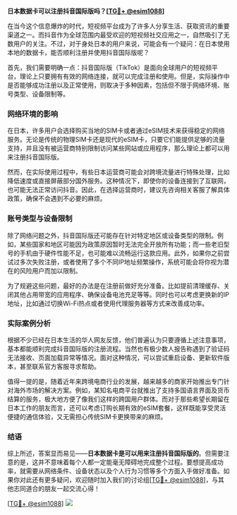 **日本数据卡可以注册抖音国际版吗？[[TG💪+ @esim1088](https://t.me/s/esim1088)]**

在当今这个信息爆炸的时代，短视频平台成为了许多人分享生活、获取资讯的重要渠道之一。而抖音作为全球范围内最受欢迎的短视频社交应用之一，自然吸引了无数用户的关注。不过，对于身处日本的用户来说，可能会有一个疑问：在日本使用本地的数据卡，能否顺利注册并使用抖音国际版呢？

首先，我们需要明确一点：抖音国际版（TikTok）是面向全球用户的短视频平台，理论上只要拥有有效的网络连接，就可以完成注册和使用。但是，实际操作中是否能够成功注册以及正常使用，则取决于多种因素，包括但不限于网络环境、账号类型、设备限制等。

### 网络环境的影响

在日本，许多用户会选择购买当地的SIM卡或者通过eSIM技术来获得稳定的网络服务。无论是传统的物理SIM卡还是现代的eSIM卡，只要它们能提供足够的流量支持，并且没有被运营商特别限制访问某些网站或应用程序，那么理论上都可以用来注册抖音国际版。

然而，在实际使用过程中，有些日本运营商可能会对跨境流量进行特殊处理，比如降低速度或直接屏蔽部分国外服务。这种情况下，即使你的设备连接到了互联网，也可能无法正常访问抖音。因此，在选择运营商时，建议先咨询相关客服了解具体政策，确保不会遇到不必要的麻烦。

### 账号类型与设备限制

除了网络问题之外，抖音国际版还可能存在针对特定地区或设备类型的限制。例如，某些国家和地区可能因为政策原因暂时无法完全开放所有功能；而一些老旧型号的手机由于硬件性能不足，也可能难以流畅运行这款应用。此外，如果你之前尝试过多次失败注册，或者使用了多个不同IP地址频繁操作，系统可能会将你视为潜在的风险用户而加以限制。

为了规避这些问题，最好的办法是在注册前做好充分准备。比如提前清理缓存、关闭其他占用带宽的应用程序、确保设备电池充足等等。同时也可以考虑更换新的IP地址，比如通过切换Wi-Fi热点或者使用代理服务器等方式来改善成功率。

### 实际案例分析

根据不少已经在日本生活的华人网友反馈，他们普遍认为只要遵循上述注意事项，基本都能顺利完成抖音国际版的注册流程。当然也有极少数人报告称遇到了验证码无法接收、页面加载异常等情况。面对这种情况，可以尝试重启设备、更新软件版本，甚至联系官方客服寻求帮助。

值得一提的是，随着近年来跨境电商行业的发展，越来越多的商家开始推出专门针对海外市场的解决方案。例如，某知名电商平台就推出了支持多国语言界面及货币结算的服务，极大地方便了像我们这样的跨国用户群体。而对于那些希望长期留在日本工作的朋友而言，还可以考虑订购长期有效的eSIM套餐，这样既能享受灵活便捷的通信体验，又无需担心传统SIM卡更换带来的麻烦。

### 结语

综上所述，答案显而易见——**日本数据卡是可以用来注册抖音国际版的**。但需要注意的是，这并不意味着每个人都一定能毫无障碍地完成整个过程。要想提高成功率，就需要从网络条件、设备状态以及个人行为习惯等多个方面入手做好准备。如果你对此还有更多疑问，欢迎随时加入我们的讨论组[[TG💪+ @esim1088](https://t.me/s/esim1088)]，与其他志同道合的朋友一起交流心得！

[[TG💪+ @esim1088](https://t.me/s/esim1088)] ![](https://i.postimg.cc/4NQfJmqS/Snipaste-2025-05-13-00-14-12.png)